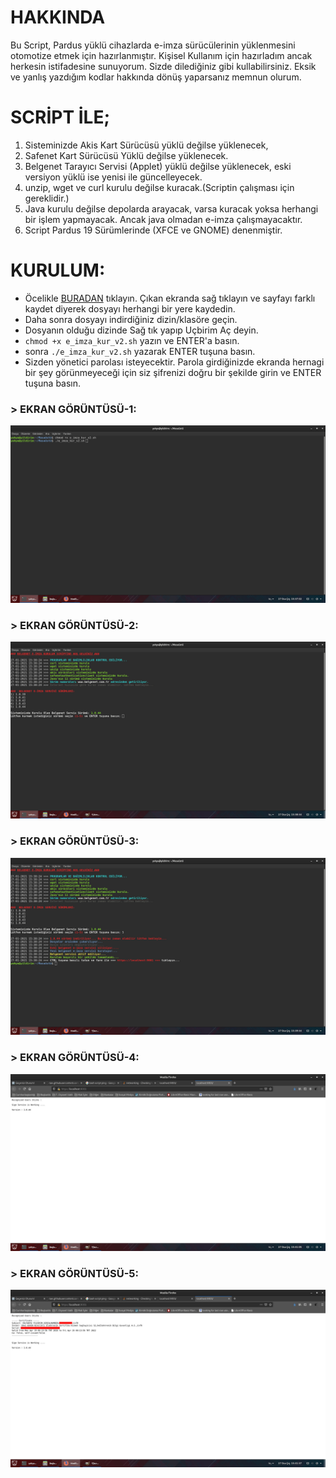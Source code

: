 # HAKKINDA
Bu Script, Pardus yüklü cihazlarda e-imza sürücülerinin yüklenmesini otomotize etmek için hazırlanmıştır. Kişisel Kullanım için hazırladım ancak herkesin istifadesine sunuyorum. Sizde dilediğiniz gibi kullabilirsiniz. Eksik ve yanlış yazdığım kodlar hakkında dönüş yaparsanız memnun olurum.

# SCRİPT İLE;
1. Sisteminizde Akis Kart Sürücüsü yüklü değilse yüklenecek,
2. Safenet Kart Sürücüsü Yüklü değilse yüklenecek.
3. Belgenet Tarayıcı Servisi (Applet) yüklü değilse yüklenecek, eski versiyon yüklü ise yenisi ile güncelleyecek.
4. unzip, wget ve curl kurulu değilse kuracak.(Scriptin çalışması için gereklidir.)
5. Java kurulu değilse depolarda arayacak, varsa kuracak yoksa herhangi bir işlem yapmayacak. Ancak java olmadan e-imza çalışmayacaktır.
6. Script Pardus 19 Sürümlerinde (XFCE ve GNOME) denenmiştir.

# KURULUM:
* Öcelikle [BURADAN](https://raw.githubusercontent.com/yahyayildirim/belgenet_e_imza_kur/main/e_imza_kur_v2.sh) tıklayın. Çıkan ekranda sağ tıklayın ve sayfayı farklı kaydet diyerek dosyayı herhangi bir yere kaydedin.
* Daha sonra dosyayı indirdiğiniz dizin/klasöre geçin.
* Dosyanın olduğu dizinde Sağ tık yapıp Uçbirim Aç deyin.
* ```chmod +x e_imza_kur_v2.sh``` yazın ve ENTER'a basın.
* sonra ```./e_imza_kur_v2.sh``` yazarak ENTER tuşuna basın.
* Sizden yönetici parolası isteyecektir. Parola girdiğinizde ekranda hernagi bir şey görünmeyeceği için siz şifrenizi doğru bir şekilde girin ve ENTER tuşuna basın.
### > EKRAN GÖRÜNTÜSÜ-1:
![KURULUM 1](https://github.com/yahyayildirim/belgenet_e_imza_kur/blob/main/resim/kurulum-1.jpg)

### > EKRAN GÖRÜNTÜSÜ-2:
![KURULUM 2](https://github.com/yahyayildirim/belgenet_e_imza_kur/blob/main/resim/kurulum-2.jpg)

### > EKRAN GÖRÜNTÜSÜ-3:
![KURULUM 3](https://github.com/yahyayildirim/belgenet_e_imza_kur/blob/main/resim/kurulum-3.jpg)

### > EKRAN GÖRÜNTÜSÜ-4:
![KURULUM 4](https://github.com/yahyayildirim/belgenet_e_imza_kur/blob/main/resim/kurulum-4.jpg)

### > EKRAN GÖRÜNTÜSÜ-5:
![KURULUM 5](https://github.com/yahyayildirim/belgenet_e_imza_kur/blob/main/resim/kurulum-5.jpg)
